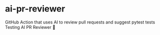# ai-pr-reviewer
GitHub Action that uses AI to review pull requests and suggest pytest tests
Testing AI PR Reviewer 🚀


